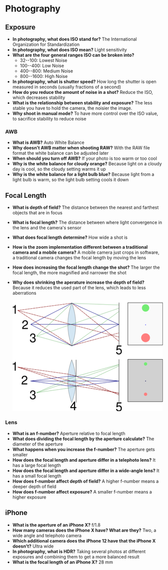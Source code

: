 # Photography

## Exposure

- **In photography, what does ISO stand for?** The International Organization for Standardization
- **In photography, what does ISO mean?** Light sensitivity
- **What are the four general ranges ISO can be broken into?**
    - 32--100: Lowest Noise
    - 100--400: Low Noise
    - 400--800: Medium Noise
    - 800--1600: High Noise
- **In photography, what is shutter speed?** How long the shutter is open measured in seconds (usually fractions of a second)
- **How do you reduce the amount of noise in a shot?** Reduce the ISO, which decreases stability
- **What is the relationship between stability and exposure?** The less stable you have to hold the camera, the noisier the image.
- **Why shoot in manual mode?** To have more control over the ISO value, to sacrifice stability to reduce noise

### AWB

- **What is AWB?** Auto White Balance
- **Why doesn't AWB matter when shooting RAW?** With the RAW file format the white balance can be adjusted later
- **When should you turn off AWB?** If your photo is too warm or too cool
- **Why is the white balance for cloudy orange?** Because light on a cloudy day is cool, so the cloudy setting warms it up
- **Why is the white balance for a light bulb blue?** Because light from a light bulb is warm, so the light bulb setting cools it down

## Focal Length

- **What is depth of field?** The distance between the nearest and farthest objects that are in focus
- **What is focal length?** The distance between where light convergence in the lens and the camera's sensor
- **What does focal length determine?** How wide a shot is
- **How is the zoom implementation different between a traditional camera and a mobile camera?** A mobile camera just crops in software, a traditional camera changes the focal length by moving the lens
- **How does increasing the focal length change the shot?** The larger the focal length, the more magnified and narrower the shot
- **Why does shrinking the aperature increase the depth of field?** Because it reduces the used part of the lens, which leads to less aberrations

    ![Aperature and Depth of Field](assets/photography/aperature-and-depth-of-field.png)

### Lens

- **What is an f-number?** Aperture relative to focal length
- **What does dividing the focal length by the aperture calculate?** The diameter of the aperture
- **What happens when you increase the f-number?** The aperture gets smaller
- **How does the focal length and aperture differ in a telephoto lens?** It has a large focal length
- **How does the focal length and aperture differ in a wide-angle lens?** It has a small focal length
- **How does f-number affect depth of field?** A higher f-number means a deeper depth of field
- **How does f-number affect exposure?** A smaller f-number means a higher exposure

## iPhone

- **What is the aperture of an iPhone X?** f/1.8
- **How many cameras does the iPhone X have? What are they?** Two, a wide angle and telephoto camera
- **Which additional camera does the iPhone 12 have that the iPhone X doesn't?** Ultra wide
- **In photography, what is HDR?** Taking several photos at different exposures and combining them to get a more balanced result
- **What is the focal length of an iPhone X?** 28 mm
